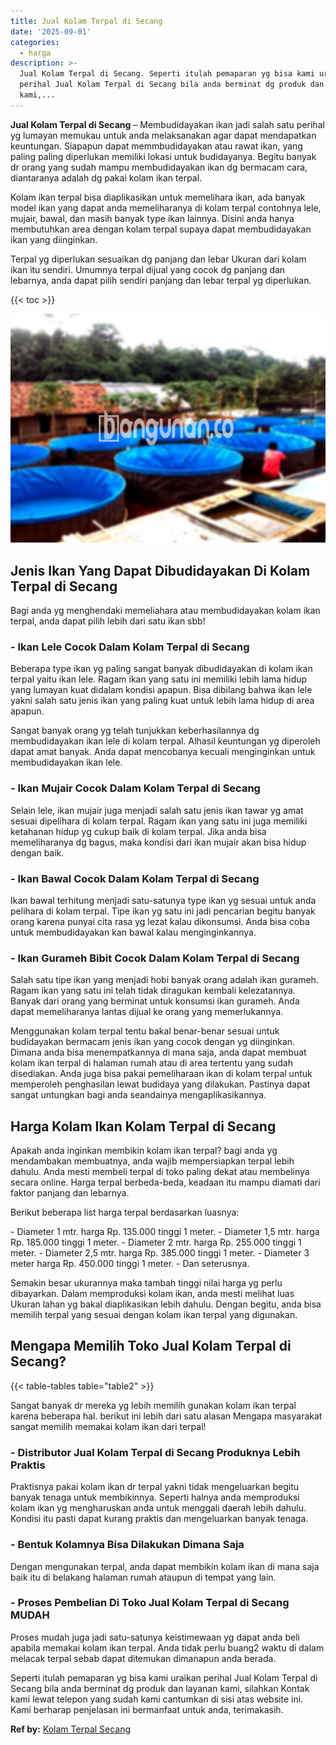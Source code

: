 ```yaml
---
title: Jual Kolam Terpal di Secang
date: '2025-09-01'
categories:
  - harga
description: >-
  Jual Kolam Terpal di Secang. Seperti itulah pemaparan yg bisa kami uraikan
  perihal Jual Kolam Terpal di Secang bila anda berminat dg produk dan layanan
  kami,...
---
```


**Jual Kolam Terpal di Secang** – Membudidayakan ikan jadi salah satu perihal yg lumayan memukau untuk anda melaksanakan agar dapat mendapatkan keuntungan. Siapapun dapat memmbudidayakan atau rawat ikan, yang paling paling diperlukan memiliki lokasi untuk budidayanya. Begitu banyak dr orang yang sudah mampu membudidayakan ikan dg bermacam cara, diantaranya adalah dg pakai kolam ikan terpal.

Kolam ikan terpal bisa diaplikasikan untuk memelihara ikan, ada banyak model ikan yang dapat anda memeliharanya di kolam terpal contohnya lele, mujair, bawal, dan masih banyak type ikan lainnya. Disini anda hanya membutuhkan area dengan kolam terpal supaya dapat membudidayakan ikan yang diinginkan.

Terpal yg diperlukan sesuaikan dg panjang dan lebar Ukuran dari kolam ikan itu sendiri. Umumnya terpal dijual yang cocok dg panjang dan lebarnya, anda dapat pilih sendiri panjang dan lebar terpal yg diperlukan.

{{< toc >}}

![Jual Kolam Terpal di Secang](/images/jual-kolam-terpal-37.png)

## Jenis Ikan Yang Dapat Dibudidayakan Di Kolam Terpal di Secang

Bagi anda yg menghendaki memeliahara atau membudidayakan kolam ikan terpal, anda dapat pilih lebih dari satu ikan sbb!

### \- Ikan Lele Cocok Dalam Kolam Terpal di Secang

Beberapa type ikan yg paling sangat banyak dibudidayakan di kolam ikan terpal yaitu ikan lele. Ragam ikan yang satu ini memiliki lebih lama hidup yang lumayan kuat didalam kondisi apapun. Bisa dibilang bahwa ikan lele yakni salah satu jenis ikan yang paling kuat untuk lebih lama hidup di area apapun.

Sangat banyak orang yg telah tunjukkan keberhasilannya dg membudidayakan ikan lele di kolam terpal. Alhasil keuntungan yg diperoleh dapat amat banyak. Anda dapat mencobanya kecuali menginginkan untuk membudidayakan ikan lele.

### \- Ikan Mujair Cocok Dalam Kolam Terpal di Secang

Selain lele, ikan mujair juga menjadi salah satu jenis ikan tawar yg amat sesuai dipelihara di kolam terpal. Ragam ikan yang satu ini juga memiliki ketahanan hidup yg cukup baik di kolam terpal. Jika anda bisa memeliharanya dg bagus, maka kondisi dari ikan mujair akan bisa hidup dengan baik.

### \- Ikan Bawal Cocok Dalam Kolam Terpal di Secang

Ikan bawal terhitung menjadi satu-satunya type ikan yg sesuai untuk anda pelihara di kolam terpal. Tipe ikan yg satu ini jadi pencarian begitu banyak orang karena punyai cita rasa yg lezat kalau dikonsumsi. Anda bisa coba untuk membudidayakan kan bawal kalau menginginkannya.

### \- Ikan Gurameh Bibit Cocok Dalam Kolam Terpal di Secang

Salah satu tipe ikan yang menjadi hobi banyak orang adalah ikan gurameh. Ragam ikan yang satu ini telah tidak diragukan kembali kelezatannya. Banyak dari orang yang berminat untuk konsumsi ikan gurameh. Anda dapat memeliharanya lantas dijual ke orang yang memerlukannya.

Menggunakan kolam terpal tentu bakal benar-benar sesuai untuk budidayakan bermacam jenis ikan yang cocok dengan yg diinginkan. Dimana anda bisa menempatkannya di mana saja, anda dapat membuat kolam ikan terpal di halaman rumah atau di area tertentu yang sudah disediakan. Anda juga bisa pakai pemeliharaan ikan di kolam terpal untuk memperoleh penghasilan lewat budidaya yang dilakukan. Pastinya dapat sangat untungkan bagi anda seandainya mengaplikasikannya.

## Harga Kolam Ikan Kolam Terpal di Secang

Apakah anda inginkan membikin kolam ikan terpal? bagi anda yg mendambakan membuatnya, anda wajib mempersiapkan terpal lebih dahulu. Anda mesti membeli terpal di toko paling dekat atau membelinya secara online. Harga terpal berbeda-beda, keadaan itu mampu diamati dari faktor panjang dan lebarnya.

Berikut beberapa list harga terpal berdasarkan luasnya:

\- Diameter 1 mtr. harga Rp. 135.000 tinggi 1 meter. - Diameter 1,5 mtr. harga Rp. 185.000 tinggi 1 meter. - Diameter 2 mtr. harga Rp. 255.000 tinggi 1 meter. - Diameter 2,5 mtr. harga Rp. 385.000 tinggi 1 meter. - Diameter 3 meter harga Rp. 450.000 tinggi 1 meter. - Dan seterusnya.

Semakin besar ukurannya maka tambah tinggi nilai harga yg perlu dibayarkan. Dalam memproduksi kolam ikan, anda mesti melihat luas Ukuran lahan yg bakal diaplikasikan lebih dahulu. Dengan begitu, anda bisa memilih terpal yang sesuai dengan kolam ikan terpal yang digunakan.

## Mengapa Memilih Toko Jual Kolam Terpal di Secang?

{{< table-tables table="table2" >}}

Sangat banyak dr mereka yg lebih memilih gunakan kolam ikan terpal karena beberapa hal. berikut ini lebih dari satu alasan Mengapa masyarakat sangat memilih memakai kolam ikan dari terpal!

### \- Distributor Jual Kolam Terpal di Secang Produknya Lebih Praktis

Praktisnya pakai kolam ikan dr terpal yakni tidak mengeluarkan begitu banyak tenaga untuk membikinnya. Seperti halnya anda memproduksi kolam ikan yg mengharuskan anda untuk menggali daerah lebih dahulu. Kondisi itu pasti dapat kurang praktis dan mengeluarkan banyak tenaga.

### \- Bentuk Kolamnya Bisa Dilakukan Dimana Saja

Dengan mengunakan terpal, anda dapat membikin kolam ikan di mana saja baik itu di belakang halaman rumah ataupun di tempat yang lain.

### \- Proses Pembelian Di Toko Jual Kolam Terpal di Secang MUDAH

Proses mudah juga jadi satu-satunya keistimewaan yg dapat anda beli apabila memakai kolam ikan terpal. Anda tidak perlu buang2 waktu di dalam melacak terpal sebab dapat ditemukan dimanapun anda berada.

Seperti itulah pemaparan yg bisa kami uraikan perihal Jual Kolam Terpal di Secang bila anda berminat dg produk dan layanan kami, silahkan Kontak kami lewat telepon yang sudah kami cantumkan di sisi atas website ini. Kami berharap penjelasan ini bermanfaat untuk anda, terimakasih.

**Ref by:** [Kolam Terpal Secang](https://id.wikipedia.org/wiki/Kolam)
